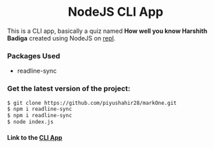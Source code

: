 <h1 align="center">NodeJS CLI App</h1>

This is a CLI app, basically a quiz named **How well you know Harshith Badiga** created using NodeJS on [repl](https://replit.com/@piyushahir28/markOne?embed=1&output=1).

### Packages Used

* readline-sync


### Get the latest version of the project:

```bash
$ git clone https://github.com/piyushahir28/markOne.git
$ npm i readline-sync
$ npm i readline-sync
$ node index.js
```
#### Link to the [CLI App](https://replit.com/@piyushahir28/markOne?embed=1&output=1)
